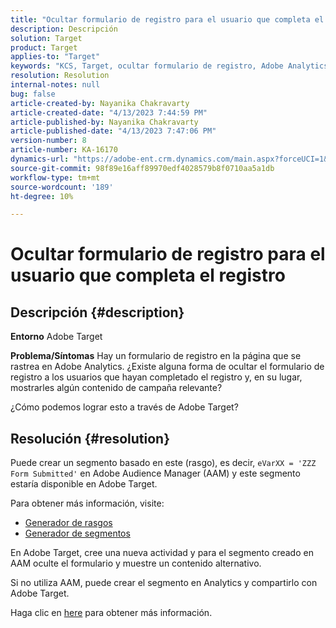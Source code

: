 ```yaml
---
title: "Ocultar formulario de registro para el usuario que completa el registro"
description: Descripción
solution: Target
product: Target
applies-to: "Target"
keywords: "KCS, Target, ocultar formulario de registro, Adobe Analytics"
resolution: Resolution
internal-notes: null
bug: false
article-created-by: Nayanika Chakravarty
article-created-date: "4/13/2023 7:44:59 PM"
article-published-by: Nayanika Chakravarty
article-published-date: "4/13/2023 7:47:06 PM"
version-number: 8
article-number: KA-16170
dynamics-url: "https://adobe-ent.crm.dynamics.com/main.aspx?forceUCI=1&pagetype=entityrecord&etn=knowledgearticle&id=40db9ca7-33da-ed11-a7c7-6045bd0067ea"
source-git-commit: 98f89e16aff89970edf4028579b8f0710aa5a1db
workflow-type: tm+mt
source-wordcount: '189'
ht-degree: 10%

---
```


# Ocultar formulario de registro para el usuario que completa el registro

## Descripción {#description}

<b>Entorno</b>
Adobe Target

<b>Problema/Síntomas</b>
Hay un formulario de registro en la página que se rastrea en Adobe Analytics. ¿Existe alguna forma de ocultar el formulario de registro a los usuarios que hayan completado el registro y, en su lugar, mostrarles algún contenido de campaña relevante?

¿Cómo podemos lograr esto a través de Adobe Target?


## Resolución {#resolution}


Puede crear un segmento basado en este (rasgo), es decir, `eVarXX = 'ZZZ Form Submitted'` en Adobe Audience Manager (AAM) y este segmento estaría disponible en Adobe Target.

Para obtener más información, visite:

- [Generador de rasgos ](https://experienceleague.adobe.com/docs/audience-manager/user-guide/features/traits/trait-builder/about-trait-builder.html?lang=en)
- [Generador de segmentos](https://experienceleague.adobe.com/docs/audience-manager/user-guide/features/segments/segment-builder.html?lang=en)


En Adobe Target, cree una nueva actividad y para el segmento creado en AAM oculte el formulario y muestre un contenido alternativo.

Si no utiliza AAM, puede crear el segmento en Analytics y compartirlo con Adobe Target.

Haga clic en [here](https://experienceleague.adobe.com/docs/analytics/components/segmentation/segmentation-workflow/seg-publish.html?lang=es) para obtener más información.

